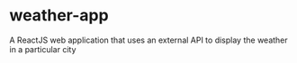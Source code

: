 # weather-app
 A ReactJS web application that uses an external API to display the weather in a particular city 
